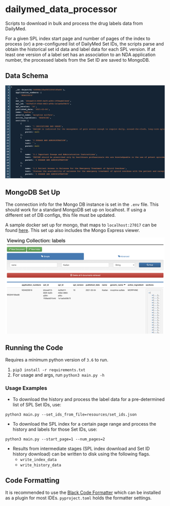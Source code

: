 # dailymed_data_processor
Scripts to download in bulk and process the drug labels data from DailyMed.

For a given SPL index start page and number of pages of the index to process (or) a pre-configured list of DailyMed Set IDs, the scripts parse and obtain the historical set id data and label data for each SPL version. If at least one version of a label set has an association to an NDA application number, the processed labels from the Set ID are saved to MongoDB.

## Data Schema

![Label Schema](./assets/label_data.png)

## MongoDB Set Up
The connection info for the Mongo DB instance is set in the `.env` file. This should work for a standard MongoDB set up on localhost. If using a different set of DB configs, this file must be updated.

A sample docker set up for mongo, that maps to `localhost:27017` can be found [here](https://github.com/pharmaDB/etl_pipeline). This set up also includes the Mongo Express viewer.

![Mongo Express Labels Info](./assets/mongo_express.png)

## Running the Code
Requires a minimum python version of `3.6` to run.
1. `pip3 install -r requirements.txt`
2. For usage and args, run `python3 main.py -h`

### Usage Examples
* To download the history and process the label data for a pre-determined list of SPL Set IDs, use:
```
python3 main.py --set_ids_from_file=resources/set_ids.json
```

* To download the SPL index for a certain page range and process the history and labels for those Set IDs, use:
```
python3 main.py --start_page=1 --num_pages=2
```

* Results from intermediate stages (SPL index download and Set ID history download) can be written to disk using the following flags.
    - `write_index_data`
    - `write_history_data`

## Code Formatting
It is recommended to use the [Black Code Formatter](https://github.com/psf/black) which can be installed as a plugin for most IDEs. `pyproject.toml` holds the formatter settings.
